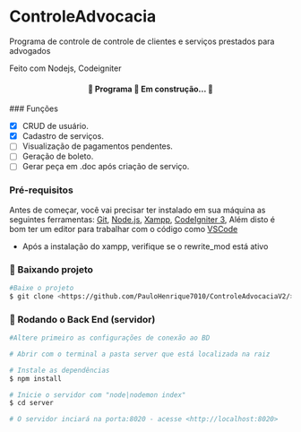 # ControleAdvocacia
<p> Programa de controle de controle de clientes e serviços prestados para advogados </p>
<span> Feito com Nodejs, Codeigniter </span>
<h4 align="center"> 
	🚧  Programa  🚀 Em construção...  🚧
</h4>
### Funções

- [x] CRUD de usuário.
- [x] Cadastro de serviços.
- [ ] Visualização de pagamentos pendentes.
- [ ] Geração de boleto.
- [ ] Gerar peça em .doc após criação de serviço.

### Pré-requisitos

Antes de começar, você vai precisar ter instalado em sua máquina as seguintes ferramentas:
[Git](https://git-scm.com), [Node.js](https://nodejs.org/en/), [Xampp](https://www.apachefriends.org/), [CodeIgniter 3](https://codeigniter.com/download),
Além disto é bom ter um editor para trabalhar com o código como [VSCode](https://code.visualstudio.com/)
- Após a instalação do xampp, verifique se o rewrite_mod está ativo

### 🎲 Baixando projeto

```bash
#Baixe o projeto
$ git clone <https://github.com/PauloHenrique7010/ControleAdvocaciaV2/>
```


### 🎲 Rodando o Back End (servidor)

```bash
#Altere primeiro as configurações de conexão ao BD

# Abrir com o terminal a pasta server que está localizada na raiz

# Instale as dependências
$ npm install

# Inicie o servidor com "node|nodemon index"
$ cd server

# O servidor inciará na porta:8020 - acesse <http://localhost:8020>
```
